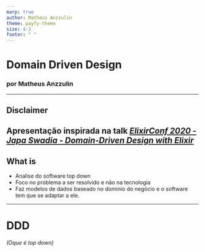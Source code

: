 ```yaml
---
marp: true
author: Matheus Anzzulin
theme: payfy-theme
size: 4:3
footer: " "
---
```

<!-- _class: lead -->
# Domain Driven Design
### por Matheus Anzzulin
---
## Disclaimer
   Apresentação inspirada na talk [*ElixirConf 2020 - Japa Swadia - Domain-Driven Design with Elixir*](https://www.youtube.com/watch?v=fx3BmpzitUg)
---
## What is
  - Analise do software top down
  - Foco no problema a ser resolvido e não na tecnologia
  - Faz modelos de dados baseado no dominio do negócio e o software tem que se adaptar a ele.

---
# DDD
*(Oque é top down)*
